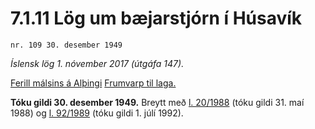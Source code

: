 # 7.1.11 Lög um bæjarstjórn í Húsavík

`nr. 109 30. desember 1949`

_Íslensk lög 1. nóvember 2017 (útgáfa 147)._

[Ferill málsins á Alþingi](https://www.althingi.is/thingstorf/thingmalalistar-eftir-thingum/ferill/?ltg=69&mnr=27)
[Frumvarp til laga.](https://www.althingi.is/altext/69/s/pdf/0031.pdf)

**Tóku gildi 30. desember 1949.**
Breytt með
[l. 20/1988](https://althingi.is/altext/stjtnr.html#1988020) (tóku gildi 31. maí 1988) og
[l. 92/1989](https://althingi.is/altext/stjt/1989.092.html) (tóku gildi 1. júlí 1992).


